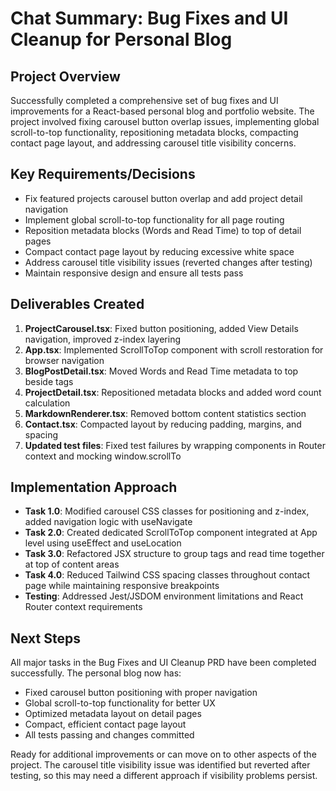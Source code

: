 # Chat Summary: Bug Fixes and UI Cleanup for Personal Blog

## Project Overview
Successfully completed a comprehensive set of bug fixes and UI improvements for a React-based personal blog and portfolio website. The project involved fixing carousel button overlap issues, implementing global scroll-to-top functionality, repositioning metadata blocks, compacting contact page layout, and addressing carousel title visibility concerns.

## Key Requirements/Decisions
- Fix featured projects carousel button overlap and add project detail navigation
- Implement global scroll-to-top functionality for all page routing
- Reposition metadata blocks (Words and Read Time) to top of detail pages
- Compact contact page layout by reducing excessive white space
- Address carousel title visibility issues (reverted changes after testing)
- Maintain responsive design and ensure all tests pass

## Deliverables Created
1. **ProjectCarousel.tsx**: Fixed button positioning, added View Details navigation, improved z-index layering
2. **App.tsx**: Implemented ScrollToTop component with scroll restoration for browser navigation
3. **BlogPostDetail.tsx**: Moved Words and Read Time metadata to top beside tags
4. **ProjectDetail.tsx**: Repositioned metadata blocks and added word count calculation
5. **MarkdownRenderer.tsx**: Removed bottom content statistics section
6. **Contact.tsx**: Compacted layout by reducing padding, margins, and spacing
7. **Updated test files**: Fixed test failures by wrapping components in Router context and mocking window.scrollTo

## Implementation Approach
- **Task 1.0**: Modified carousel CSS classes for positioning and z-index, added navigation logic with useNavigate
- **Task 2.0**: Created dedicated ScrollToTop component integrated at App level using useEffect and useLocation
- **Task 3.0**: Refactored JSX structure to group tags and read time together at top of content areas
- **Task 4.0**: Reduced Tailwind CSS spacing classes throughout contact page while maintaining responsive breakpoints
- **Testing**: Addressed Jest/JSDOM environment limitations and React Router context requirements

## Next Steps
All major tasks in the Bug Fixes and UI Cleanup PRD have been completed successfully. The personal blog now has:
- Fixed carousel button positioning with proper navigation
- Global scroll-to-top functionality for better UX
- Optimized metadata layout on detail pages
- Compact, efficient contact page layout
- All tests passing and changes committed

Ready for additional improvements or can move on to other aspects of the project. The carousel title visibility issue was identified but reverted after testing, so this may need a different approach if visibility problems persist.
